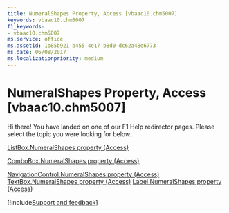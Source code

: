 ```yaml
---
title: NumeralShapes Property, Access [vbaac10.chm5007]
keywords: vbaac10.chm5007
f1_keywords:
- vbaac10.chm5007
ms.service: office
ms.assetid: 1b85b921-b455-4e17-b8d0-dc62a48e6773
ms.date: 06/08/2017
ms.localizationpriority: medium
---
```



# NumeralShapes Property, Access [vbaac10.chm5007]

Hi there! You have landed on one of our F1 Help redirector pages. Please select the topic you were looking for below.

[ListBox.NumeralShapes property (Access)](https://msdn.microsoft.com/library/b89bf0e9-7cd2-0676-ca07-0d813cd175e9%28Office.15%29.aspx)

[ComboBox.NumeralShapes property (Access)](https://msdn.microsoft.com/library/93cb42d2-6274-3af4-0801-87ecf8eb4252%28Office.15%29.aspx)

[NavigationControl.NumeralShapes property (Access)](https://msdn.microsoft.com/library/207bbece-366e-bc72-876f-98c80f7bf6b5%28Office.15%29.aspx)
[TextBox.NumeralShapes property (Access)](https://msdn.microsoft.com/library/f0fda4bb-2522-622c-24ab-d3324a4b8dca%28Office.15%29.aspx)
[Label.NumeralShapes property (Access)](https://msdn.microsoft.com/library/3da2f917-a257-b9aa-3517-f4d65bc3af18%28Office.15%29.aspx)

[!include[Support and feedback](~/includes/feedback-boilerplate.md)]